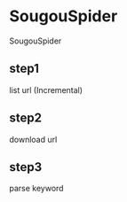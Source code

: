 # SougouSpider
SougouSpider

## step1

list url (Incremental)

## step2

download url

## step3

parse keyword
